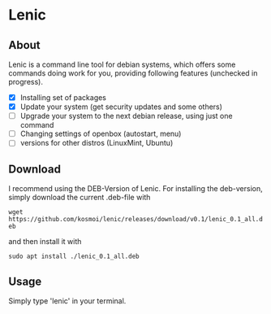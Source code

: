 # Lenic

## About

Lenic is a command line tool for debian systems, which offers some commands doing work for you, providing following features (unchecked in progress).

- [x] Installing set of packages
- [x] Update your system (get security updates and some others)
- [ ] Upgrade your system to the next debian release, using just one command
- [ ] Changing settings of openbox (autostart, menu)
- [ ] versions for other distros (LinuxMint, Ubuntu)

## Download

I recommend using the DEB-Version of Lenic.
For installing the deb-version, simply download the current .deb-file with

`wget https://github.com/kosmoi/lenic/releases/download/v0.1/lenic_0.1_all.deb`

and then install it with

`sudo apt install ./lenic_0.1_all.deb`

## Usage

Simply type 'lenic' in your terminal.
